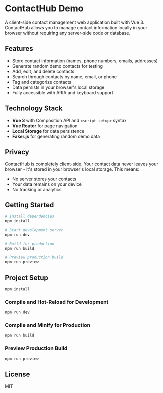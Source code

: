 # ContactHub Demo

A client-side contact management web application built with Vue 3. ContactHub allows you to manage contact information locally in your browser without requiring any server-side code or database.

## Features

- Store contact information (names, phone numbers, emails, addresses)
- Generate random demo contacts for testing
- Add, edit, and delete contacts
- Search through contacts by name, email, or phone
- Tag and categorize contacts
- Data persists in your browser's local storage
- Fully accessible with ARIA and keyboard support

## Technology Stack

- **Vue 3** with Composition API and `<script setup>` syntax
- **Vue Router** for page navigation
- **Local Storage** for data persistence
- **Faker.js** for generating random demo data

## Privacy

ContactHub is completely client-side. Your contact data never leaves your browser - it's stored in your browser's local storage. This means:

- No server stores your contacts
- Your data remains on your device
- No tracking or analytics

## Getting Started

```bash
# Install dependencies
npm install

# Start development server
npm run dev

# Build for production
npm run build

# Preview production build
npm run preview
```

## Project Setup

```sh
npm install
```

### Compile and Hot-Reload for Development

```sh
npm run dev
```

### Compile and Minify for Production

```sh
npm run build
```

### Preview Production Build

```sh
npm run preview
```

## License

MIT

